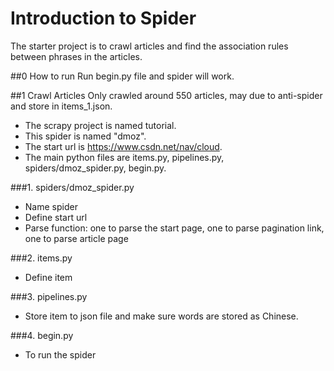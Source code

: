 # Introduction to Spider
The starter project is to crawl articles and find the association rules between phrases in the articles.

##0 How to run
Run begin.py file and spider will work.

##1 Crawl Articles
Only crawled around 550 articles, may due to anti-spider and store in items_1.json.

- The scrapy project is named tutorial.
- This spider is named "dmoz".
- The start url is https://www.csdn.net/nav/cloud.
- The main python files are items.py, pipelines.py, spiders/dmoz_spider.py, begin.py.

###1. spiders/dmoz_spider.py
- Name spider
- Define start url
- Parse function: one to parse the start page, one to parse pagination link, one to parse article page

###2. items.py
- Define item

###3. pipelines.py
- Store item to json file and make sure words are stored as Chinese.

###4. begin.py
- To run the spider
